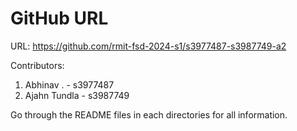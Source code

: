 # GitHub URL

URL: https://github.com/rmit-fsd-2024-s1/s3977487-s3987749-a2

Contributors: 
1. Abhinav . - s3977487
2. Ajahn Tundla - s3987749

Go through the README files in each directories for all information.